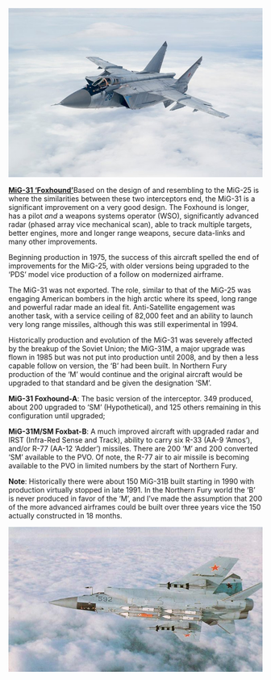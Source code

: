 ![](/assets/images/warsaw/su/air/mig31/image1.jpg)

[**MiG-31
‘Foxhound’**](https://www.fighter-planes.com/info/mig31_foxhound.htm)Based
on the design of and resembling to the MiG-25 is where the similarities
between these two interceptors end, the MiG-31 is a significant
improvement on a very good design. The Foxhound is longer, has a pilot
*and* a weapons systems operator (WSO), significantly advanced radar
(phased array vice mechanical scan), able to track multiple targets,
better engines, more and longer range weapons, secure data-links and
many other improvements.

Beginning production in 1975, the success of this aircraft spelled the
end of improvements for the MiG-25, with older versions being upgraded
to the ‘PDS’ model vice production of a follow on modernized airframe.

The MiG-31 was not exported. The role, similar to that of the MiG-25 was
engaging American bombers in the high arctic where its speed, long range
and powerful radar made an ideal fit. Anti-Satellite engagement was
another task, with a service ceiling of 82,000 feet and an ability to
launch very long range missiles, although this was still experimental in
1994.

Historically production and evolution of the MiG-31 was severely
affected by the breakup of the Soviet Union; the MiG-31M, a major
upgrade was flown in 1985 but was not put into production until 2008,
and by then a less capable follow on version, the ‘B’ had been built. In
Northern Fury production of the ‘M’ would continue and the original
aircraft would be upgraded to that standard and be given the designation
‘SM’.

**MiG-31 Foxhound-A**: The basic version of the interceptor. 349
produced, about 200 upgraded to ‘SM’ (Hypothetical), and 125 others
remaining in this configuration until upgraded;

**MiG-31M/SM Foxbat-B**: A much improved aircraft with upgraded radar
and IRST (Infra-Red Sense and Track), ability to carry six R-33 (AA-9
‘Amos’), and/or R-77 (AA-12 ‘Adder’) missiles. There are 200 ‘M’ and
200 converted ‘SM’ available to the PVO. Of note, the R-77 air to air
missile is becoming available to the PVO in limited numbers by the start
of Northern Fury.

**Note**: Historically there were about 150 MiG-31B built starting in
1990 with production virtually stopped in late 1991. In the Northern
Fury world the ‘B’ is never produced in favor of the ‘M’, and I’ve made
the assumption that 200 of the more advanced airframes could be built
over three years vice the 150 actually constructed in 18 months.

![](/assets/images/warsaw/su/air/mig31/image2.jpg)
